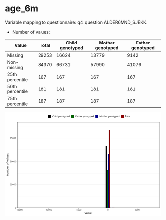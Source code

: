 # age_6m
Variable mapping to questionnaire: q4, question ALDER6MND_SJEKK.
- Number of values:

| Value | Total | Child genotyped | Mother genotyped | Father genotyped |
| ----- | ----- | --------------- | ---------------- | ---------------- |
| Missing | 29253 | 16624 | 13779 | 9142 |
| Non-missing | 84370 | 66731 | 57990 | 41076 |
| 25th percentile | 167 | 167 | 167 | 167 |
| 50th percentile | 181 | 181 | 181 | 181 |
| 75th percentile | 187 | 187 | 187 | 187 |



![](age_6m_n.png)




